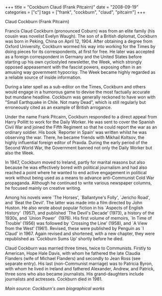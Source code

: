 +++
title = "Cockburn Claud (Frank Pitcairn)"
date = "2008-09-19"
categories = ["c"]
tags = ["frank", "cockburn", "claud", "pitcairn"]
+++

Claud Cockburn (Frank Pitcairn)

Francis Claud Cockburn (pronounced Coburn) was from an elite family (his cousin was novelist Evelyn Waugh). The son of a British diplomat, Cockburn was born in Peking, China on April 12, 1904. After obtaining a degree from Oxford University, Cockburn wormed his way into working for the Times by doing pieces for its correspondents, at first for free. He later was accepted as a foreign correspondent in Germany and the United States before starting up his own cyclostyled newsletter, the Week, which strongly opposed appeasement with the fascist powers, exposing often in an amusing way government hypocrisy. The Week became highly regarded as a reliable source of inside information.

During a later spell as a sub-editor on the Times, Cockburn and others would engage in a humorous game to devise the most factually accurate but mundane headline. Cockburn was generally reckoned to have won with "Small Earthquake in Chile. Not many Dead", which is still regularly but erroneously cited as an example of British arrogance.

Under the name Frank Pitcairn, Cockburn responded to a direct appeal from Harry Pollitt to work for the Daily Worker. He was sent to cover the Spanish Civil War and joined the Fifth Regiment so that he could report the war as an ordinary soldier. His book \`Reporter in Spain’ was written whilst he was observing the war. There, he became friends with Mikhail Koltsov, the highly influential foreign editor of Pravda. During the early period of the Second World War, the Government banned not only the Daily Worker but also the Week.

In 1947, Cockburn moved to Ireland, partly for marital reasons but also because he was effectively bored with political journalism and had also reached a point where he wanted to end active engagement in political work without being used as a means to advance anti-Communist Cold War propaganda. Although he continued to write various newspaper columns, he focused mainly on creative writing.

Among his novels were \`The Horses', \`Ballantyne's Folly', \`Jericho Road', and \`Beat the Devil'. The latter was made into a film directed by John Huston. He also wrote about popular fiction in his \`Aspects of English History’  (1957), and published \`The Devil's Decade’ (1973), a history of the 1930s, and \`Union Power’  (1976). His first volume of memoirs, \`In Time of Trouble' (1956) was followed by \`Crossing the Line' (1958), and \`A View from the West' (1961). Revised, these were published by Penguin as \`I Claud' in 1967. Again revised and shortened, with a new chapter, they were republished as \`Cockburn Sums Up' shortly before he died.

Claud Cockburn was married three times, twice to Communists. Firstly to American, Hope Hale Davis, with whom he fathered the late Claudia Flanders (wife of Michael Flanders) and secondly to Jean Ross (see separate entry). His last (non-Communist marriage) was to Patricia Byron, with whom he lived in Ireland and fathered Alexander, Andrew, and Patrick, three sons who also became journalists. His grand-daughters include journalists and actresses. Cockburn died in 1981.  

_Main source: Cockburn's own biographical works_
